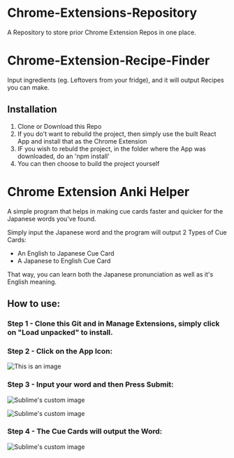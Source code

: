 # Chrome-Extensions-Repository

A Repository to store prior Chrome Extension Repos in one place.

# Chrome-Extension-Recipe-Finder
Input ingredients (eg. Leftovers from your fridge), and it will output Recipes you can make.

## Installation
1. Clone or Download this Repo
2. If you do't want to rebuild the project, then simply use the built React App and install that as the Chrome Extension
3. IF you wish to rebuld the project, in the folder where the App was downloaded, do an 'npm install'
4. You can then choose to build the project yourself

# Chrome Extension Anki Helper

A simple program that helps in making cue cards faster and quicker for the Japanese words you've found.

Simply input the Japanese word and the program will output 2 Types of Cue Cards:
- An English to Japanese Cue Card
- A Japanese to English Cue Card

That way, you can learn both the Japanese pronunciation as well as it's English meaning.

## How to use:

### Step 1 - Clone this Git and in Manage Extensions, simply click on "Load unpacked" to install.



### Step 2 - Click on the App Icon: 
![This is an image](/readme-resources/1.appIcon.png)



### Step 3 - Input your word and then Press Submit:
<p>
  <img src="/readme-resources/2.theApp.png" alt="Sublime's custom image"/>
</p>

<p>
  <img src="/readme-resources/3.InputWord.png" alt="Sublime's custom image"/>
</p>


### Step 4 - The Cue Cards will output the Word:
<p>
  <img src="/readme-resources/4.output.png" alt="Sublime's custom image"/>
</p>
